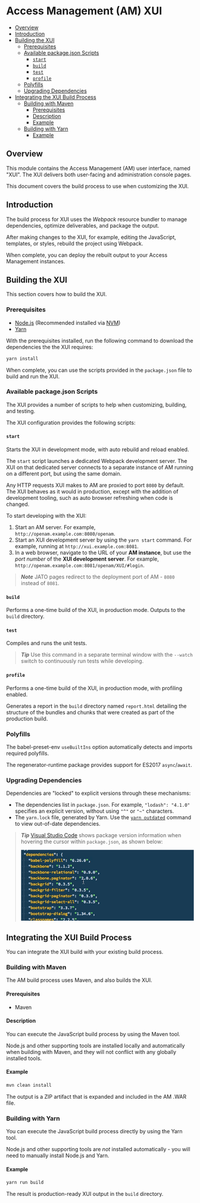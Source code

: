 <!--
 * The contents of this file are subject to the terms of the Common Development and
 * Distribution License (the License). You may not use this file except in compliance with the
 * License.
 *
 * You can obtain a copy of the License at legal/CDDLv1.0.txt. See the License for the
 * specific language governing permission and limitations under the License.
 *
 * When distributing Covered Software, include this CDDL Header Notice in each file and include
 * the License file at legal/CDDLv1.0.txt. If applicable, add the following below the CDDL
 * Header, with the fields enclosed by brackets [] replaced by your own identifying
 * information: "Portions copyright [year] [name of copyright owner]".
 *
 * Copyright 2015-2018 ForgeRock AS. All Rights Reserved
-->

# Access Management (AM) XUI

<!-- TOC depthFrom:2 -->

- [Overview](#overview)
- [Introduction](#introduction)
- [Building the XUI](#building-the-xui)
  - [Prerequisites](#prerequisites)
  - [Available package.json Scripts](#available-packagejson-scripts)
    - [`start`](#start)
    - [`build`](#build)
    - [`test`](#test)
    - [`profile`](#profile)
  - [Polyfills](#polyfills)
  - [Upgrading Dependencies](#upgrading-dependencies)
- [Integrating the XUI Build Process](#integrating-the-xui-build-process)
  - [Building with Maven](#building-with-maven)
    - [Prerequisites](#prerequisites-1)
    - [Description](#description)
    - [Example](#example)
  - [Building with Yarn](#building-with-yarn)
    - [Example](#example-1)

<!-- /TOC -->

## Overview

This module contains the Access Management (AM) user interface, named "XUI". The XUI delivers both user-facing and administration console pages.

This document covers the build process to use when customizing the XUI.

## Introduction

The build process for XUI uses the *Webpack* resource bundler to manage dependencies, optimize deliverables, and package the output.

After making changes to the XUI, for example, editing the JavaScript, templates, or styles, rebuild the project using Webpack.

When complete, you can deploy the rebuilt output to your Access Management instances.

## Building the XUI

This section covers how to build the XUI.

### Prerequisites

- [Node.js][nodejs] (Recommended installed via [NVM][nvm])
- [Yarn][yarn]

With the prerequisites installed, run the following command to download the dependencies the the XUI requires:

```sh
yarn install
```

When complete, you can use the scripts provided in the `package.json` file to build and run the XUI.

### Available package.json Scripts

The XUI provides a number of scripts to help when customizing, building, and testing.

The XUI configuration provides the following scripts:

#### `start`

Starts the XUI in development mode, with auto rebuild and reload enabled.

The `start` script launches a dedicated Webpack development server. The XUI on that dedicated server connects to a separate instance of AM running on a different port, but using the same domain.

Any HTTP requests XUI makes to AM are proxied to port `8080` by default. The XUI behaves as it would in production, except with the addition of development tooling, such as auto browser refreshing when code is changed.

To start developing with the XUI:
1. Start an AM server.
   For example, `http://openam.example.com:8080/openam`.
2. Start an XUI development server by using the `yarn start` command.
   For example, running at `http://xui.example.com:8081`.
3. In a web browser, navigate to the URL of your **AM instance**, but use the _port number_ of the **XUI development server**.
   For example, `http://openam.example.com:8081/openam/XUI/#login`.

> ***Note***
JATO pages redirect to the deployment port of AM - `8080` instead of `8081`.

#### `build`

Performs a one-time build of the XUI, in production mode. Outputs to the `build` directory.

#### `test`

Compiles and runs the unit tests.

> ***Tip***
> Use this command in a separate terminal window with the `--watch` switch to continuously run tests while developing.

#### `profile`

Performs a one-time build of the XUI, in production mode, with profiling enabled.

Generates a report in the `build` directory named `report.html` detailing the structure of the bundles and chunks that were created as part of the production build.

### Polyfills

The babel-preset-env `useBuiltIns` option automatically detects and imports required polyfills.

The regenerator-runtime package provides support for ES2017 `async`/`await`.

### Upgrading Dependencies

Dependencies are "locked" to explicit versions through these mechanisms:

- The dependencies list in `package.json`.
  For example, `"lodash": "4.1.0"` specifies an explicit version, without using `"^"` or `"~"` characters.
- The `yarn.lock` file, generated by Yarn.
  Use the [`yarn outdated`][yarn-outdated] command to view out-of-date dependencies.

> ***Tip***
> [Visual Studio Code][vscode] shows package version information when hovering the cursor within `package.json`, as shown below:
>
> ![Visual Studio Code package.json hover](./docs/vscode-package-json-versions.gif)

## Integrating the XUI Build Process

You can integrate the XUI build with your existing build process.

### Building with Maven

The AM build process uses Maven, and also builds the XUI.

#### Prerequisites

- Maven

#### Description

You can execute the JavaScript build process by using the Maven tool.

Node.js and other supporting tools are installed locally and automatically when building with Maven, and they will not conflict with any globally installed tools.

#### Example

```sh
mvn clean install
```
The output is a ZIP artifact that is expanded and included in the AM .WAR file.

### Building with Yarn

You can execute the JavaScript build process directly by using the Yarn tool.

Node.js and other supporting tools are *not* installed automatically - you will need to manually install Node.js and Yarn.

#### Example

```sh
yarn run build
```
The result is production-ready XUI output in the `build` directory.

[nodejs]: https://nodejs.org/en
[nvm]: https://github.com/creationix/nvm
[vscode]: https://code.visualstudio.com
[yarn-outdated]: https://yarnpkg.com/lang/en/docs/cli/outdated
[yarn]: https://yarnpkg.com
